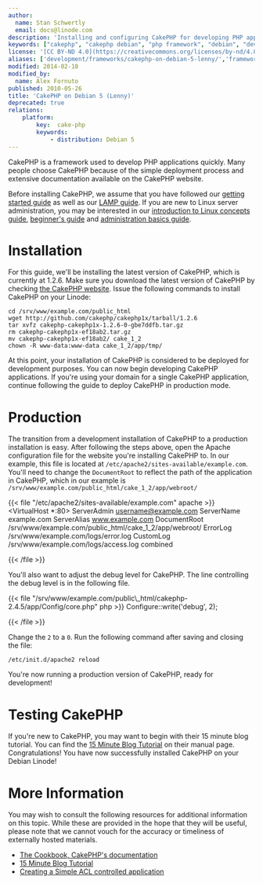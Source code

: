 ```yaml
---
author:
  name: Stan Schwertly
  email: docs@linode.com
description: 'Installing and configuring CakePHP for developing PHP applications on your Debian 5 (Lenny) Linode.'
keywords: ["cakephp", "cakephp debian", "php framework", "debian", "develop php"]
license: '[CC BY-ND 4.0](https://creativecommons.org/licenses/by-nd/4.0)'
aliases: ['development/frameworks/cakephp-on-debian-5-lenny/','frameworks/cakephp/','websites/frameworks/cakephp-on-debian-5-lenny/']
modified: 2014-02-10
modified_by:
  name: Alex Fornuto
published: 2010-05-26
title: 'CakePHP on Debian 5 (Lenny)'
deprecated: true
relations:
    platform:
        key:  cake-php
        keywords:
            - distribution: Debian 5
---
```


CakePHP is a framework used to develop PHP applications quickly. Many people choose CakePHP because of the simple deployment process and extensive documentation available on the CakePHP website.

Before installing CakePHP, we assume that you have followed our [getting started guide](/docs/getting-started/) as well as our [LAMP guide](/docs/web-servers/lamp/lamp-server-on-debian-5-lenny/). If you are new to Linux server administration, you may be interested in our [introduction to Linux concepts guide](/docs/tools-reference/introduction-to-linux-concepts/), [beginner's guide](/docs/platform/billing-and-support/linode-beginners-guide/) and [administration basics guide](/docs/tools-reference/linux-system-administration-basics/).

# Installation

For this guide, we'll be installing the latest version of CakePHP, which is currently at 1.2.6. Make sure you download the latest version of CakePHP by checking [the CakePHP website](http://cakephp.org/). Issue the following commands to install CakePHP on your Linode:

    cd /srv/www/example.com/public_html
    wget http://github.com/cakephp/cakephp1x/tarball/1.2.6
    tar xvfz cakephp-cakephp1x-1.2.6-0-gbe7ddfb.tar.gz
    rm cakephp-cakephp1x-ef18ab2.tar.gz
    mv cakephp-cakephp1x-ef18ab2/ cake_1_2
    chown -R www-data:www-data cake_1_2/app/tmp/

At this point, your installation of CakePHP is considered to be deployed for development purposes. You can now begin developing CakePHP applications. If you're using your domain for a single CakePHP application, continue following the guide to deploy CakePHP in production mode.

# Production

The transition from a development installation of CakePHP to a production installation is easy. After following the steps above, open the Apache configuration file for the website you're installing CakePHP to. In our example, this file is located at `/etc/apache2/sites-available/example.com`. You'll need to change the `DocumentRoot` to reflect the path of the application in CakePHP, which in our example is `/srv/www/example.com/public_html/cake_1_2/app/webroot/`

{{< file "/etc/apache2/sites-available/example.com" apache >}}
<VirtualHost *:80>
     ServerAdmin username@example.com
     ServerName example.com
     ServerAlias www.example.com
     DocumentRoot /srv/www/example.com/public_html/cake_1_2/app/webroot/
     ErrorLog /srv/www/example.com/logs/error.log
     CustomLog /srv/www/example.com/logs/access.log combined
</VirtualHost>

{{< /file >}}


You'll also want to adjust the debug level for CakePHP. The line controlling the debug level is in the following file.

{{< file "/srv/www/example.com/public\\_html/cakephp-2.4.5/app/Config/core.php" php >}}
Configure::write('debug', 2);

{{< /file >}}


Change the `2` to a `0`. Run the following command after saving and closing the file:

    /etc/init.d/apache2 reload

You're now running a production version of CakePHP, ready for development!

# Testing CakePHP

If you're new to CakePHP, you may want to begin with their 15 minute blog tutorial. You can find the [15 Minute Blog Tutorial](http://book.cakephp.org/view/219/Blog) on their manual page. Congratulations! You have now successfully installed CakePHP on your Debian Linode!

# More Information

You may wish to consult the following resources for additional information on this topic. While these are provided in the hope that they will be useful, please note that we cannot vouch for the accuracy or timeliness of externally hosted materials.

- [The Cookbook, CakePHP's documentation](http://book.cakephp.org)
- [15 Minute Blog Tutorial](http://book.cakephp.org/view/219/Blog)
- [Creating a Simple ACL controlled application](http://book.cakephp.org/view/641/Simple-Acl-controlled-Application)



